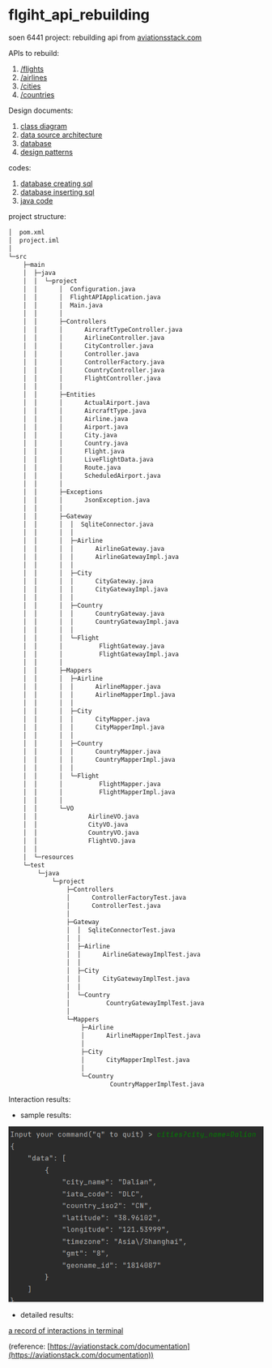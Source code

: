 # flgiht_api_rebuilding
soen 6441 project: rebuilding api from [aviationsstack.com](https://aviationstack.com/documentation)

APIs to rebuild:

1. [/flights](/documents/APIs/flights.md) 
2. [/airlines](/documents/APIs/airlines.md)
3. [/cities](/documents/APIs/cities.md)
4. [/countries](/documents/APIs/countries.md)
 
Design documents:

1. [class diagram](/documents/design_documents/class_diagram.md)
2. [data source architecture](/documents/design_documents/data_source.md)
3. [database](/documents/database_design/database_tables.md)
4. [design patterns](/documents/design_documents/design_patterns.md)
 
codes:
1. [database creating sql](/codes/sql/createTable.sql)
2. [database inserting sql](/codes/sql/insertTable.sql)
3. [java code](/codes/java)

project structure:

```
│  pom.xml
│  project.iml
│
└─src
    ├─main
    │  ├─java
    │  │  └─project
    │  │      │  Configuration.java
    │  │      │  FlightAPIApplication.java
    │  │      │  Main.java
    │  │      │
    │  │      ├─Controllers
    │  │      │      AircraftTypeController.java
    │  │      │      AirlineController.java
    │  │      │      CityController.java
    │  │      │      Controller.java
    │  │      │      ControllerFactory.java
    │  │      │      CountryController.java
    │  │      │      FlightController.java
    │  │      │
    │  │      ├─Entities
    │  │      │      ActualAirport.java
    │  │      │      AircraftType.java
    │  │      │      Airline.java
    │  │      │      Airport.java
    │  │      │      City.java
    │  │      │      Country.java
    │  │      │      Flight.java
    │  │      │      LiveFlightData.java
    │  │      │      Route.java
    │  │      │      ScheduledAirport.java
    │  │      │
    │  │      ├─Exceptions
    │  │      │      JsonException.java
    │  │      │
    │  │      ├─Gateway
    │  │      │  │  SqliteConnector.java
    │  │      │  │
    │  │      │  ├─Airline
    │  │      │  │      AirlineGateway.java
    │  │      │  │      AirlineGatewayImpl.java
    │  │      │  │
    │  │      │  ├─City
    │  │      │  │      CityGateway.java
    │  │      │  │      CityGatewayImpl.java
    │  │      │  │
    │  │      │  ├─Country
    │  │      │  │      CountryGateway.java
    │  │      │  │      CountryGatewayImpl.java
    │  │      │  │
    │  │      │  └─Flight
    │  │      │          FlightGateway.java
    │  │      │          FlightGatewayImpl.java
    │  │      │
    │  │      ├─Mappers
    │  │      │  ├─Airline
    │  │      │  │      AirlineMapper.java
    │  │      │  │      AirlineMapperImpl.java
    │  │      │  │
    │  │      │  ├─City
    │  │      │  │      CityMapper.java
    │  │      │  │      CityMapperImpl.java
    │  │      │  │
    │  │      │  ├─Country
    │  │      │  │      CountryMapper.java
    │  │      │  │      CountryMapperImpl.java
    │  │      │  │
    │  │      │  └─Flight
    │  │      │          FlightMapper.java
    │  │      │          FlightMapperImpl.java
    │  │      │
    │  │      └─VO
    │  │              AirlineVO.java
    │  │              CityVO.java
    │  │              CountryVO.java
    │  │              FlightVO.java
    │  │
    │  └─resources
    └─test
        └─java
            └─project
                ├─Controllers
                │      ControllerFactoryTest.java
                │      ControllerTest.java
                │
                ├─Gateway
                │  │  SqliteConnectorTest.java
                │  │
                │  ├─Airline
                │  │      AirlineGatewayImplTest.java
                │  │
                │  ├─City
                │  │      CityGatewayImplTest.java
                │  │
                │  └─Country
                │          CountryGatewayImplTest.java
                │
                └─Mappers
                    ├─Airline
                    │      AirlineMapperImplTest.java
                    │
                    ├─City
                    │      CityMapperImplTest.java
                    │
                    └─Country
                            CountryMapperImplTest.java
```                            
 
Interaction results:

- sample results:
 
![searching city by city_name](documents/figures/sample_results.png)

- detailed results:
 
[a record of interactions in terminal](/documents/results/interactions.pdf)

(reference: [https://aviationstack.com/documentation](https://aviationstack.com/documentation))

    
    

